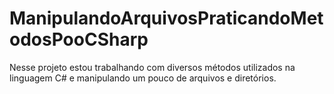 # ManipulandoArquivosPraticandoMetodosPooCSharp
Nesse projeto estou trabalhando com diversos métodos utilizados na linguagem C# e 
manipulando um pouco de arquivos e diretórios.